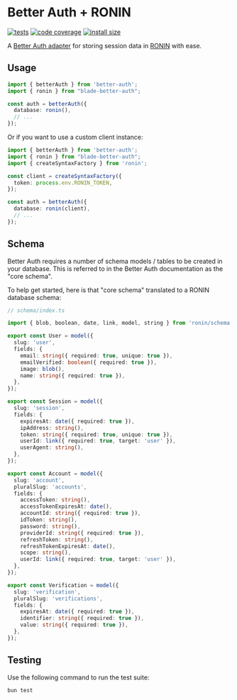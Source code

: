# Better Auth + RONIN

[![tests](https://img.shields.io/github/actions/workflow/status/ronin-co/better-auth/validate.yml?label=tests)](https://github.com/ronin-co/better-auth/actions/workflows/validate.yml)
[![code coverage](https://img.shields.io/codecov/c/github/ronin-co/better-auth)](https://codecov.io/github/ronin-co/better-auth)
[![install size](https://packagephobia.com/badge?p=blade-better-auth)](https://packagephobia.com/result?p=blade-better-auth)

A [Better Auth adapter](https://www.better-auth.com/docs/concepts/database#adapters) for storing session data in [RONIN](https://ronin.co/) with ease.

## Usage

```typescript
import { betterAuth } from 'better-auth';
import { ronin } from "blade-better-auth";

const auth = betterAuth({
  database: ronin(),
  // ...
});
```

Or if you want to use a custom client instance:

```typescript
import { betterAuth } from 'better-auth';
import { ronin } from "blade-better-auth";
import { createSyntaxFactory } from 'ronin';

const client = createSyntaxFactory({
  token: process.env.RONIN_TOKEN,
});

const auth = betterAuth({
  database: ronin(client),
  // ...
});
```

## Schema

Better Auth requires a number of schema models / tables to be created in your database. This is referred to in the Better Auth documentation as the "core schema".

To help get started, here is that "core schema" translated to a RONIN database schema:

```ts
// schema/index.ts

import { blob, boolean, date, link, model, string } from 'ronin/schema';

export const User = model({
  slug: 'user',
  fields: {
    email: string({ required: true, unique: true }),
    emailVerified: boolean({ required: true }),
    image: blob(),
    name: string({ required: true }),
  },
});

export const Session = model({
  slug: 'session',
  fields: {
    expiresAt: date({ required: true }),
    ipAddress: string(),
    token: string({ required: true, unique: true }),
    userId: link({ required: true, target: 'user' }),
    userAgent: string(),
  },
});

export const Account = model({
  slug: 'account',
  pluralSlug: 'accounts',
  fields: {
    accessToken: string(),
    accessTokenExpiresAt: date(),
    accountId: string({ required: true }),
    idToken: string(),
    password: string(),
    providerId: string({ required: true }),
    refreshToken: string(),
    refreshTokenExpiresAt: date(),
    scope: string(),
    userId: link({ required: true, target: 'user' }),
  },
});

export const Verification = model({
  slug: 'verification',
  pluralSlug: 'verifications',
  fields: {
    expiresAt: date({ required: true }),
    identifier: string({ required: true }),
    value: string({ required: true }),
  },
});
```

## Testing

Use the following command to run the test suite:

```
bun test
```
